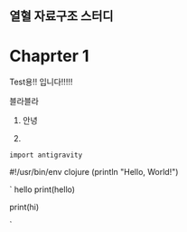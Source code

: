 ## 열혈 자료구조 스터디

# Chaprter 1

Test용!! 입니다!!!!!

블라블라

1. 안녕

2. 

`import antigravity`

#!/usr/bin/env clojure
    (println "Hello, World!")
    
`
  hello
  print(hello)
  
  print(hi)

`
